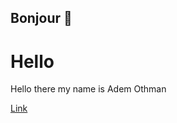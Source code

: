 ## Bonjour 🥰
<h1>
  Hello
</h1>

<p>Hello there my name is Adem Othman</p>
<a href="#">
  Link
</a>
